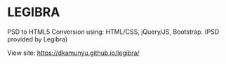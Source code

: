 # LEGIBRA
PSD to HTML5 Conversion using:
HTML/CSS,
jQuery/JS,
Bootstrap.
(PSD provided by Legibra)

View site: https://dkamunyu.github.io/legibra/
